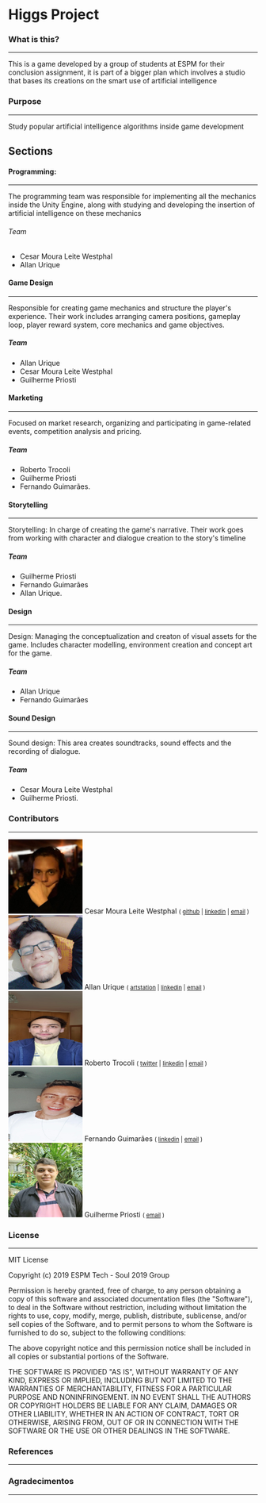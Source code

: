 # Higgs Project

### What is this?
---

This is a game developed by a group of students at ESPM for their conclusion assignment, it is part of a bigger plan which involves a studio that bases its creations on the smart use of artificial intelligence 

### Purpose
---

Study popular artificial intelligence algorithms inside game development

## Sections

#### Programming: 
---
  The programming team was responsible for implementing all the mechanics inside the Unity Engine, along with studying and developing the insertion of artificial intelligence on these mechanics
###### Team
  - Cesar Moura Leite Westphal
  - Allan Urique

#### Game Design
---
  Responsible for creating game mechanics and structure the player's experience. Their work includes arranging camera positions, gameplay loop, player reward system, core mechanics and game objectives. 
##### Team
  - Allan Urique 
  - Cesar Moura Leite Westphal
  - Guilherme Priosti

#### Marketing
---
  Focused on market research, organizing and participating in game-related events, competition analysis and pricing. 
##### Team
 - Roberto Trocoli
 - Guilherme Priosti
 - Fernando Guimarães.

#### Storytelling
---
  Storytelling: In charge of creating the game's narrative. Their work goes from working with character and dialogue creation to the story's timeline 
##### Team
 - Guilherme Priosti 
 - Fernando Guimarães
 - Allan Urique.

#### Design
---
 Design: Managing the conceptualization and creaton of visual assets for the game. Includes character modelling, environment creation and concept art for the game.
##### Team
 - Allan Urique
 - Fernando Guimarães
#### Sound Design
---
 Sound design: This area creates soundtracks, sound effects and the recording of dialogue.
##### Team
 - Cesar Moura Leite Westphal 
 - Guilherme Priosti.
  
  ### Contributors
---
<img src="team/cesar.jpg" alt="photo"
	title="Cesar Westphal" width="150" height="150" />
Cesar Moura Leite Westphal
<small>(
[github](https://github.com/Cesar-mlw) |
[linkedin](https://www.linkedin.com/in/cesar-moura-leite-westphal-222b57138/) |
[email](mailto:cesarmlwestphal@gmail.com)
)</small>
<img src="team/allan.jpeg" alt="photo"
	title="Allan Urique" width="150" height="150" />
Allan Urique
<small>(
[artstation](https://www.artstation.com/allanurique) |
[linkedin](https://www.linkedin.com/in/allan-urique-b3a039190/) |
[email](mailto:allanurique951@gmail.com)
)</small>
<img src="team/roberto.jpeg" alt="photo"
	title="Roberto Trocoli" width="150" height="150" />
Roberto Trocoli
<small>(
[twitter](https://twitter.com/RobertoTrocoli) |
[linkedin](https://www.linkedin.com/in/trocoli/) |
[email](mailto:roberto.trocolineto@gmail.com)
)</small>
<img src="team/fernandog.jpeg" alt="photo"
	title="Fernando Guimarães" width="150" height="150" />
Fernando Guimarães
<small>(
[linkedin](https://www.linkedin.com/in/fernando-guimar%C3%A3es-621473172?originalSubdomain=br) |
[email](mailto:fernandoguima10@hotmail.com)
)</small>
<img src="team/guimaster.jpeg" alt="photo"
	title="Guilherme Priosti" width="150" height="150" />
Guilherme Priosti
<small>(
[email](mailto:guilhermepriosti@gmail.com)
)</small>

  
### License
---

MIT License

Copyright (c) 2019 ESPM Tech - Soul 2019 Group

Permission is hereby granted, free of charge, to any person obtaining a copy
of this software and associated documentation files (the "Software"), to deal
in the Software without restriction, including without limitation the rights
to use, copy, modify, merge, publish, distribute, sublicense, and/or sell
copies of the Software, and to permit persons to whom the Software is
furnished to do so, subject to the following conditions:

The above copyright notice and this permission notice shall be included in all
copies or substantial portions of the Software.

THE SOFTWARE IS PROVIDED "AS IS", WITHOUT WARRANTY OF ANY KIND, EXPRESS OR
IMPLIED, INCLUDING BUT NOT LIMITED TO THE WARRANTIES OF MERCHANTABILITY,
FITNESS FOR A PARTICULAR PURPOSE AND NONINFRINGEMENT. IN NO EVENT SHALL THE
AUTHORS OR COPYRIGHT HOLDERS BE LIABLE FOR ANY CLAIM, DAMAGES OR OTHER
LIABILITY, WHETHER IN AN ACTION OF CONTRACT, TORT OR OTHERWISE, ARISING FROM,
OUT OF OR IN CONNECTION WITH THE SOFTWARE OR THE USE OR OTHER DEALINGS IN THE
SOFTWARE.


### References
---

### Agradecimentos
---

